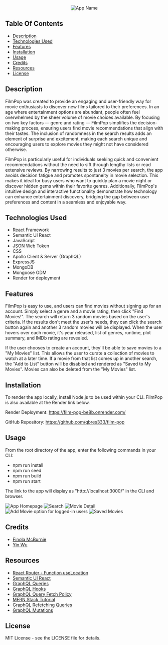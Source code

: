 <div align="center">
  <img src="client/src/images/app-header.png" alt="App Name">
</div>

## Table Of Contents

- [Description](#description)
- [Technologies Used](#technologiesused)
- [Features](#features)
- [Installation](#installation)
- [Usage](#usage)
- [Credits](#credits)
- [Resources](#resources)
- [License](#license)

## Description

FilmPop was created to provide an engaging and user-friendly way for movie enthusiasts to discover new films tailored to their preferences. In an age where entertainment options are abundant, people often feel overwhelmed by the sheer volume of movie choices available. By focusing on two key factors — genre and rating — FilmPop simplifies the decision-making process, ensuring users find movie recommendations that align with their tastes. The inclusion of randomness in the search results adds an element of surprise and excitement, making each search unique and encouraging users to explore movies they might not have considered otherwise.

FilmPop is particularly useful for individuals seeking quick and convenient recommendations without the need to sift through lengthy lists or read extensive reviews. By narrowing results to just 3 movies per search, the app avoids decision fatigue and promotes spontaneity in movie selection. This makes it ideal for busy users who want to quickly plan a movie night or discover hidden gems within their favorite genres. Additionally, FilmPop's intuitive design and interactive functionality demonstrate how technology can enhance entertainment discovery, bridging the gap between user preferences and content in a seamless and enjoyable way.

## Technologies Used

- React Framework
- Semantic UI React
- JavaScript
- JSON Web Token
- CSS
- Apollo Client & Server (GraphQL)
- ExpressJS
- MongoDB
- Mongoose ODM
- Render for deployment

## Features

FilmPop is easy to use, and users can find movies without signing up for an account. Simply select a genre and a movie rating, then click "Find Movies!". The search will return 3 random movies based on the user's criteria. If the results don't meet the user's needs, they can click the search button again and another 3 random movies will be displayed. When the user hovers over each movie, it's year released, list of genres, runtime, plot summary, and IMDb rating are revealed.

If the user chooses to create an account, they'll be able to save movies to a "My Movies" list. This allows the user to curate a collection of movies to watch at a later time. If a movie from that list comes up in another search, the "Add to List" button will be disabled and rendered as "Saved to My Movies". Movies can also be deleted from the "My Movies" list. 

## Installation

To render the app locally, install Node.js to be used within your CLI. FilmPop is also available at the Render link below.

Render Deployment:
https://film-pop-be8b.onrender.com/

GitHub Repository:
https://github.com/qbres333/film-pop

## Usage

From the root directory of the app, enter the following commands in your CLI:
- npm run install
- npm run seed
- npm run build
- npm run start

The link to the app will display as "http://localhost:3000/" in the CLI and browser.

![App Homepage](client/src/images/app-homepage.png)
![Search](client/src/images/app-search.png)
![Movie Detail](client/src/images/app-movie-detail.png)
![Add Movie option for logged-in users](client/src/images/logged-in-view.png)
![Saved Movies](client/src/images/saved-movie-list.png)

## Credits

* [Finola McBurnie](https://github.com/qbres333)
* [Yin Wu](https://github.com/yinwu173)

## Resources

* [React Router - Function useLocation](https://api.reactrouter.com/v7/functions/react_router.useLocation.html)
* [Semantic UI React](https://react.semantic-ui.com/)
* [GraphQL Queries](https://www.apollographql.com/docs/react/data/queries)
* [GraphQL Hooks](https://www.apollographql.com/docs/react/api/react/hooks#usequery)
* [GraphQL Query Fetch Policy](https://www.apollographql.com/docs/react/data/queries#setting-a-fetch-policy)
* [MERN Stack Tutorial](https://www.youtube.com/watch?v=Jcs_2jNPgtE&t=718s&ab_channel=AustinDavis)
* [GraphQL Refetching Queries](https://www.apollographql.com/docs/react/data/refetching)
* [GraphQL Mutations](https://www.apollographql.com/docs/react/data/mutations)

## License

MIT License - see the LICENSE file for details.
